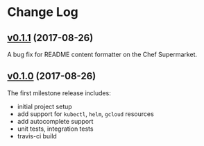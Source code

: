 # Change Log



## [v0.1.1][] (2017-08-26)

A bug fix for README content formatter on the Chef Supermarket.


## [v0.1.0][] (2017-08-26)


The first milestone release includes:

- initial project setup
- add support for `kubectl`, `helm`, `gcloud` resources
- add autocomplete support
- unit tests, integration tests
- travis-ci build


[v0.1.0]: https://github.com/teracyhq-incubator/kubernetes-stack-cookbook/milestone/1?closed=1
[v0.1.1]: https://github.com/teracyhq-incubator/kubernetes-stack-cookbook/milestone/3?closed=1
